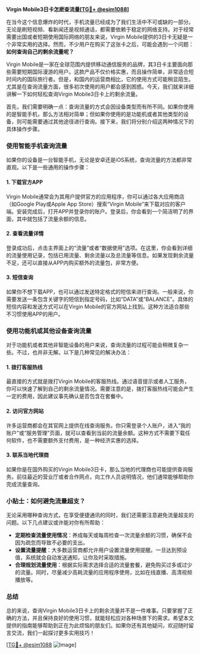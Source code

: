 **Virgin Mobile3日卡怎麽查流量[[TG💪+ @esim1088](https://t.me/s/esim1088)]**

在当今这个信息爆炸的时代，手机流量已经成为了我们生活中不可或缺的一部分。无论是刷短视频、看新闻还是视频通话，都需要依赖于稳定的网络支持。对于经常需要出国或者短期使用国际网络的朋友来说，Virgin Mobile提供的3日卡无疑是一个非常实用的选择。然而，不少用户在购买了这张卡之后，可能会遇到一个问题：**如何查询自己的剩余流量呢？**

Virgin Mobile是一家在全球范围内提供移动通信服务的品牌，其3日卡主要面向那些需要短期国际漫游的用户。这款产品不仅价格实惠，而且操作简单，非常适合短时间内的国际旅行者。但是，和国内的运营商相比，它的使用方式可能稍显陌生。尤其是在查询流量方面，很多初次使用的用户都会感到困惑。今天，我们就来详细讲解一下如何轻松查询Virgin Mobile3日卡上的剩余流量。

首先，我们需要明确一点：查询流量的方式会因设备类型而有所不同。如果你使用的是智能手机，那么方法相对简单；但如果你使用的是功能机或者其他类型的设备，则可能需要通过其他途径进行查询。接下来，我们将分别介绍这两种情况下的具体操作步骤。

### 使用智能手机查询流量

如果你的设备是一台智能手机，无论是安卓还是iOS系统，查询流量的方法都非常直观。以下是一些通用的操作步骤：

#### 1. **下载官方APP**
Virgin Mobile通常会为其用户提供官方的应用程序，你可以通过各大应用商店（如Google Play或Apple App Store）搜索“Virgin Mobile”来下载对应的客户端。安装完成后，打开APP并登录你的账户。登录后，你会看到一个简洁明了的界面，其中就包括了流量余额的信息。

#### 2. **查看流量详情**
登录成功后，点击主界面上的“流量”或者“数据使用”选项。在这里，你会看到详细的流量使用记录，包括已用流量、剩余流量以及总流量等信息。如果发现剩余流量不足，还可以直接从APP内购买额外的流量包，非常方便。

#### 3. **短信查询**
如果你不想下载APP，也可以通过发送特定格式的短信来进行查询。一般来说，你需要发送一条包含关键字的短信到指定号码，比如“DATA”或“BALANCE”。具体的短信内容和发送方式可以在Virgin Mobile的官方网站上找到。这种方法适合那些不习惯使用APP的用户。

### 使用功能机或其他设备查询流量

对于功能机或者其他非智能设备的用户来说，查询流量的过程可能会稍微复杂一些。不过，也并非无解。以下是几种常见的解决办法：

#### 1. **拨打客服热线**
最直接的方式就是拨打Virgin Mobile的客服热线。通过语音提示或者人工服务，你可以快速了解到自己的剩余流量情况。需要注意的是，拨打客服热线可能会产生一定的费用，因此建议事先确认是否包含在套餐中。

#### 2. **访问官方网站**
许多运营商都会在其官网上提供在线查询服务。你只需登录个人账户，进入“我的账户”或“服务管理”页面，就可以查看到当前的流量余额。这种方式不需要下载任何软件，也不需要额外支付费用，是一种经济实惠的选择。

#### 3. **联系当地代理商**
如果你是在国外购买的Virgin Mobile3日卡，那么当地的代理商也可能提供查询服务。前往最近的营业厅或者合作网点，向工作人员说明情况，他们通常能够帮助你完成流量查询。

### 小贴士：如何避免流量超支？

无论采用哪种查询方式，在享受便捷通讯的同时，我们还需要注意避免流量超支的问题。以下几点建议或许能对你有所帮助：

- **定期检查流量使用情况**：养成每天或每周检查一次流量余额的习惯，确保不会因为疏忽而导致不必要的支出。
- **设置流量提醒**：大多数运营商都允许用户设置流量使用提醒。一旦达到预设值，系统就会自动发送通知，让你及时采取措施。
- **合理规划流量使用**：根据实际需求选择合适的流量套餐，避免购买过多或过少的流量。同时，尽量减少高耗流量的应用程序使用，比如在线直播、高清视频播放等。

### 总结

总的来说，查询Virgin Mobile3日卡上的剩余流量并不是一件难事。只要掌握了正确的方法，并且保持良好的使用习惯，就能轻松应对各种场景下的需求。希望本文提供的指南能够帮助到正在为此烦恼的朋友们。如果你还有其他疑问，欢迎随时留言交流，我们一起探讨更多实用技巧！

[[TG💪+ @esim1088](https://t.me/s/esim1088) ![Image](https://i.postimg.cc/4NQfJmqS/Snipaste-2025-05-13-00-14-12.png)]